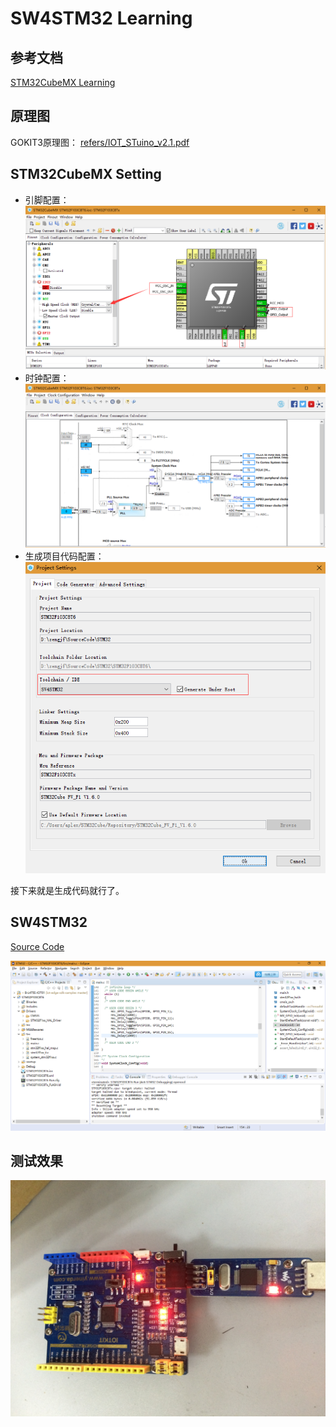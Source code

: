 # SW4STM32 Learning

## 参考文档

[STM32CubeMX Learning](https://github.com/ZengjfOS/MiCONotes/blob/master/src/0008_STM32F103ZET6/src/019_STM32CubeMX_Learning.md)

## 原理图

GOKIT3原理图： [refers/IOT_STuino_v2.1.pdf](refers/IOT_STuino_v2.1.pdf)

## STM32CubeMX Setting

* 引脚配置：  
  ![img/STM32CubeMX_STM32F103C8Tx_Pinout_config.png](img/STM32CubeMX_STM32F103C8Tx_Pinout_config.png)  
* 时钟配置：  
  ![img/STM32CubeMX_STM32F103C8Tx_Clock_config.png](img/STM32CubeMX_STM32F103C8Tx_Clock_config.png)  
* 生成项目代码配置：  
  ![img/STM32CubeMX_STM32F103C8Tx_Project_config.png](img/STM32CubeMX_STM32F103C8Tx_Project_config.png)  

接下来就是生成代码就行了。

## SW4STM32

[Source Code](code/STM32F103C8T6)

![img/SW4STM32_GPIO_While.png](img/SW4STM32_GPIO_While.png)

## 测试效果

![img/SW4STM32_GPIO_LED.JPG](img/SW4STM32_GPIO_LED.JPG)

